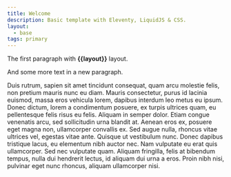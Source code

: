 ```yaml
---
title: Welcome
description: Basic template with Eleventy, LiquidJS & CSS.
layout:
  - base
tags: primary
---
```

The first paragraph with **{{layout}}** layout.

A﻿nd some more text in a new paragraph.

Duis rutrum, sapien sit amet tincidunt consequat, quam arcu molestie felis, non pretium mauris nunc eu diam. Mauris consectetur, purus id lacinia euismod, massa eros vehicula lorem, dapibus interdum leo metus eu ipsum. Donec dictum, lorem a condimentum posuere, ex turpis ultrices quam, eu pellentesque felis risus eu felis. Aliquam in semper dolor. Etiam congue venenatis arcu, sed sollicitudin urna blandit at. Aenean eros ex, posuere eget magna non, ullamcorper convallis ex. Sed augue nulla, rhoncus vitae ultrices vel, egestas vitae ante. Quisque ut vestibulum nunc. Donec dapibus tristique lacus, eu elementum nibh auctor nec. Nam vulputate eu erat quis ullamcorper. Sed nec vulputate quam. Aliquam fringilla, felis at bibendum tempus, nulla dui hendrerit lectus, id aliquam dui urna a eros. Proin nibh nisi, pulvinar eget nunc rhoncus, aliquam ullamcorper nisi.